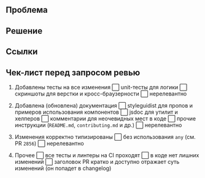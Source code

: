 <!--

Привет! Спасибо за твой вклад в проект!

Пожалуйста, опиши свой PR по шаблону ниже. Это важно, потому что подробное описание ускоряет ревью и служит хорошей документацией к изменениям.

Подробную информацию для контрибьютеров можно найти в специальном [гайде](https://git.skbkontur.ru/ui/react-ui/-/blob/next/contributing.md?ref_type=heads).

-->

## Проблема

<!-- Подробно опиши решаемую проблему. -->

## Решение

<!-- В деталях опиши предлагаемые изменения, мотивацию принятых решений и все неочевидные моменты. -->

## Ссылки

<!-- Укажи ссылки на связанные issue/тикеты/обсуждения. Используй ключевые слова fix, close или resolve перед номером issue для его автоматического закрытия после принятия PR. -->

## Чек-лист перед запросом ревью

<!-- Перед запросом ревью, пожалуйста, убедись, что все релевантные пункты из чек-листа ниже выполнены. Отметь их символами ✅ / ⬜. Если с каким-то из них возникли сложности — укажи это. -->

1. Добавлены тесты на все изменения
   ⬜ unit-тесты для логики
   ⬜ скриншоты для верстки и кросс-браузерности
   ⬜ нерелевантно

2. Добавлена (обновлена) документация
   ⬜ styleguidist для пропов и примеров использования компонентов
   ⬜ jsdoc для утилит и хелперов
   ⬜ комментарии для неочевидных мест в коде
   ⬜ прочие инструкции (`README.md`, `contributing.md` и др.)
   ⬜ нерелевантно

3. Изменения корректно типизированы
   ⬜ без использования `any` (см. PR `2856`)
   ⬜ нерелевантно

4. Прочее
   ⬜ все тесты и линтеры на CI проходят
   ⬜ в коде нет лишних изменений
   ⬜ заголовок PR кратко и доступно отражает суть изменений (он попадет в changelog)
